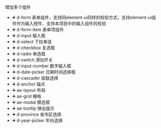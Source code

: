 增加多个组件

* ➕ d-form 表单组件，支持同element-ui同样的校验方式，支持element-ui组件作为输入控件、支持本项目中的输入组件的校验
* ➕ d-form-item 表单项组件
* ➕ d-input 输入框
* ➕ d-select 下拉单选
* ➕ d-checkbox 复选框
* ➕ d-radio 单选框
* ➕ d-switch 滑动开关
* ➕ d-input-number 数字输入框
* ➕ d-date-picker 日期时间选择框
* ➕ d-cascader 级联选择
* ➕ d-anchor 锚点
* ➕ ae-layout 布局
* ➕ ae-grid 栅格
* ➕ ae-modal 模态框
* ➕ ae-tooltip 弹出提示
* ➕ d-province 省市区选择
* ➕ d-year-picker 年份选择
